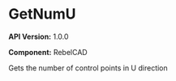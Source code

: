 # GetNumU

**API Version:** 1.0.0

**Component:** RebelCAD

Gets the number of control points in U direction


